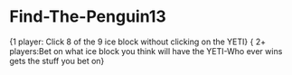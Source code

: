 # Find-The-Penguin13
{1 player: Click 8 of the 9 ice block without clicking on the YETI}
{ 2+ players:Bet on what ice block you think will have the YETI-Who ever wins gets the stuff you bet on}
